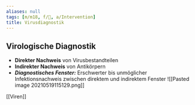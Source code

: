 ```yaml
---
aliases: null
tags: [m/m18, f/🦠, a/Intervention]
title: Virusdiagnostik
---
```

## Virologische Diagnostik
- **Direkter Nachweis** von Virusbestandteilen
- **Indirekter Nachweis** von Antikörpern
- ***Diagnostisches Fenster:*** Erschwerter bis unmöglicher Infektionsnachweis zwischen direktem und indirektem Fenster
![[Pasted image 20210519115129.png]]




[[Viren]]